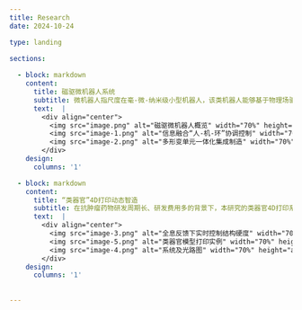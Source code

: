 ```yaml
---
title: Research
date: 2024-10-24

type: landing

sections:
  
  - block: markdown
    content:
      title: 磁驱微机器人系统
      subtitle: 微机器人指尺度在毫-微-纳米级小型机器人，该类机器人能够基于物理场驱动在封闭人体环境执行任务，有望成为颠覆性新兴医疗器械。针对现有微机器人运动效率低、感知能力弱、运动控制难的问题，本研究提出自主形变仿生微机器人本体创成技术，首创环境感知多形变单元一体化集成微机器人；提出微机器人跨域多模态运动控制方法，大幅提升封闭非结构环境下微机器人适应性与作业能力。
      text:  |  
        <div align="center">
          <img src="image.png" alt="磁驱微机器人概览" width="70%" height="auto">
          <img src="image-1.png" alt="信息融合“人-机-环”协调控制" width="70%" height="auto">
          <img src="image-2.png" alt="多形变单元一体化集成制造" width="70%" height="auto">
        </div>
    design:
      columns: '1'

  - block: markdown
    content:
      title: “类器官”4D打印动态智造
      subtitle: 在抗肿瘤药物研发周期长、研发费用多的背景下，本研究的类器官4D打印系统采用了基于全息成像实时反馈的重建算法，通过将数字全息显微技术与DMD 光固化微加工系统相结合，实现了对类器官硬度第4维的精准控制（精度±1kPa）。类器官的使用可以极大缩短试验周期并降低成本。该项研究的4D打印系统为抗肿瘤药物的研发、个性化药物的设计和制造以及生物4D打印技术的快速操作创造了捷径。 
      text:  |  
        <div align="center">
          <img src="image-3.png" alt="全息反馈下实时控制结构硬度" width="70%" height="auto">
          <img src="image-5.png" alt="类器官模型打印实例" width="70%" height="auto">
          <img src="image-4.png" alt="系统及光路图" width="70%" height="auto">
        </div>
    design:
      columns: '1'
      
      
---
```

